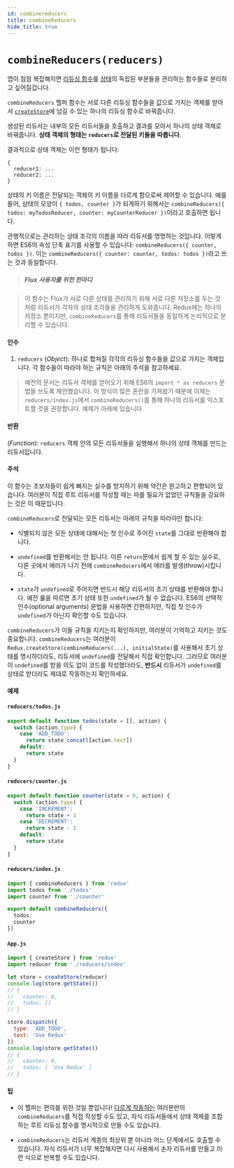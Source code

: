 ```yaml
---
id: combinereducers
title: combineReducers
hide_title: true
---
```


# `combineReducers(reducers)`

앱이 점점 복잡해지면 [리듀싱 함수](../understanding/thinking-in-redux/Glossary.md#리듀서)를 [상태](../understanding/thinking-in-redux/Glossary.md#상태)의 독립된 부분들을 관리하는 함수들로 분리하고 싶어질겁니다.

`combineReducers` 헬퍼 함수는 서로 다른 리듀싱 함수들을 값으로 가지는 객체를 받아서 [`createStore`](createStore.md)에 넘길 수 있는 하나의 리듀싱 함수로 바꿔줍니다.

생성된 리듀서는 내부의 모든 리듀서들을 호출하고 결과를 모아서 하나의 상태 객체로 바꿔줍니다. **상태 객체의 형태는 `reducers`로 전달된 키들을 따릅니다**.

결과적으로 상태 객체는 이런 형태가 됩니다:

```
{
  reducer1: ...
  reducer2: ...
}
```

상태의 키 이름은 전달되는 객체의 키 이름을 다르게 함으로써 제어할 수 있습니다. 예를 들어, 상태의 모양이 `{ todos, counter }`가 되게하기 위해서는 `combineReducers({ todos: myTodosReducer, counter: myCounterReducer })`이라고 호출하면 됩니다.

관행적으로는 관리하는 상태 조각의 이름을 따라 리듀서를 명명하는 것입니다. 이렇게 하면 ES6의 속성 단축 표기를 사용할 수 있습니다: `combineReducers({ counter, todos })`. 이는 `combineReducers({ counter: counter, todos: todos })`라고 쓰는 것과 동일합니다.

> ##### Flux 사용자를 위한 한마디

> 이 함수는 Flux가 서로 다른 상태를 관리하기 위해 서로 다른 저장소를 두는 것 처럼 리듀서가 각자의 상태 조각들을 관리하게 도와줍니다. Redux에는 하나의 저장소 뿐이지만, `combineReducers`를 통해 리듀서들을 동일하게 논리적으로 분리할 수 있습니다.

#### 인수

1. `reducers` (_Object_): 하나로 합쳐질 각각의 리듀싱 함수들을 값으로 가지는 객체입니다. 각 함수들이 따라야 하는 규칙은 아래의 주석을 참고하세요.

> 예전의 문서는 리듀서 객체를 얻어오기 위해 ES6의 `import * as reducers` 문법을 쓰도록 제안했습니다. 이 방식이 많은 혼란을 가져왔기 때문에 이제는 `reducers/index.js`에서 `combineReducers()`를 통해 하나의 리듀서를 익스포트할 것을 권장합니다. 예제가 아래에 있습니다.

#### 반환

(_Function_): `reducers` 객체 안의 모든 리듀서들을 실행해서 하나의 상태 객체를 만드는 리듀서입니다.

#### 주석

이 함수는 초보자들이 쉽게 빠지는 실수를 방지하기 위해 약간은 완고하고 편향되어 있습니다. 여러분이 직접 루트 리듀서를 작성할 때는 따를 필요가 없었던 규칙들을 강요하는 것은 이 때문입니다.

`combineReducers`로 전달되는 모든 리듀서는 아래의 규칙을 따라야만 합니다:

- 식별되지 않은 모든 상태에 대해서는 첫 인수로 주어진 `state`를 그대로 반환해야 합니다.

- `undefined`를 반환해서는 안 됩니다. 이른 `return`문에서 쉽게 할 수 있는 실수로, 다른 곳에서 에러가 나기 전에 `combineReducers`에서 에러를 발생(throw)시킵니다.

- `state`가 `undefined`로 주어지면 반드시 해당 리듀서의 초기 상태를 반환해야 합니다. 예전 룰을 따르면 초기 상태 또한 `undefined`가 될 수 없습니다. ES6의 선택적 인수(optional arguments) 문법을 사용하면 간편하지만, 직접 첫 인수가 `undefined`가 아닌지 확인할 수도 있습니다.

`combineReducers`가 이들 규칙을 지키는지 확인하지만, 여러분이 기억하고 지키는 것도 중요합니다. `combineReducers`는 여러분이 `Redux.createStore(combineReducers(...), initialState)`를 사용해서 초기 상태를 명시하더라도, 리듀서에 `undefined`를 전달해서 직접 확인합니다. 그러므로 여러분이 `undefined`를 받을 의도 없이 코드를 작성했더라도, **반드시** 리듀서가 `undefined`를 상태로 받더라도 제대로 작동하는지 확인하세요.

#### 예제

#### `reducers/todos.js`

```js
export default function todos(state = [], action) {
  switch (action.type) {
    case 'ADD_TODO':
      return state.concat([action.text])
    default:
      return state
  }
}
```

#### `reducers/counter.js`

```js
export default function counter(state = 0, action) {
  switch (action.type) {
    case 'INCREMENT':
      return state + 1
    case 'DECREMENT':
      return state - 1
    default:
      return state
  }
}
```

#### `reducers/index.js`

```js
import { combineReducers } from 'redux'
import todos from './todos'
import counter from './counter'

export default combineReducers({
  todos,
  counter
})
```

#### `App.js`

```js
import { createStore } from 'redux'
import reducer from './reducers/index'

let store = createStore(reducer)
console.log(store.getState())
// {
//   counter: 0,
//   todos: []
// }

store.dispatch({
  type: 'ADD_TODO',
  text: 'Use Redux'
})
console.log(store.getState())
// {
//   counter: 0,
//   todos: [ 'Use Redux' ]
// }
```

#### 팁

- 이 헬퍼는 편의를 위한 것일 뿐입니다! [다르게 작동하는](https://github.com/acdlite/reduce-reducers) 여러분만의 `combineReducers`를 직접 작성할 수도 있고, 자식 리듀서들에서 상태 객체를 조합하는 루트 리듀싱 함수를 명시적으로 만들 수도 있습니다.

- `combineReducers`는 리듀서 계층의 최상위 뿐 아니라 어느 단계에서도 호출할 수 있습니다. 자식 리듀서가 너무 복잡해지면 다시 사용해서 손자 리듀서를 만들고 이런 식으로 반복할 수도 있습니다.
